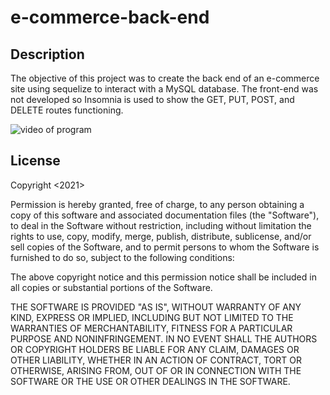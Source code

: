 # e-commerce-back-end

## Description

The objective of this project was to create the back end of an e-commerce site using sequelize to interact with a MySQL database. The front-end was not developed so Insomnia is used to show the GET, PUT, POST, and DELETE routes functioning. 


![video of program]()

## License

Copyright <2021> <nzerr57>

Permission is hereby granted, free of charge, to any person obtaining a copy of this software and associated documentation files (the "Software"), to deal in the Software without restriction, including without limitation the rights to use, copy, modify, merge, publish, distribute, sublicense, and/or sell copies of the Software, and to permit persons to whom the Software is furnished to do so, subject to the following conditions:

The above copyright notice and this permission notice shall be included in all copies or substantial portions of the Software.

THE SOFTWARE IS PROVIDED "AS IS", WITHOUT WARRANTY OF ANY KIND, EXPRESS OR IMPLIED, INCLUDING BUT NOT LIMITED TO THE WARRANTIES OF MERCHANTABILITY, FITNESS FOR A PARTICULAR PURPOSE AND NONINFRINGEMENT. IN NO EVENT SHALL THE AUTHORS OR COPYRIGHT HOLDERS BE LIABLE FOR ANY CLAIM, DAMAGES OR OTHER LIABILITY, WHETHER IN AN ACTION OF CONTRACT, TORT OR OTHERWISE, ARISING FROM, OUT OF OR IN CONNECTION WITH THE SOFTWARE OR THE USE OR OTHER DEALINGS IN THE SOFTWARE.
